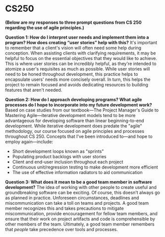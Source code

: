 # CS250

**(Below are my responses to three prompt questions from CS 250 regarding the use of agile principles.)**

**Question 1: How do I interpret user needs and implement them into a program? How does creating “user stories” help with this?**
It's important to remember that a client's vision will often need some help during conception. When assisting clients with
clarifying requirements, it may be helpful to focus on the essential objectives that they would like to achieve. This is where user 
stories can be incredibly helpful, as they're intended to atomize a user's requisites as much as possible. While user stories will need
to be honed throughout development, this practice helps to encapsulate users' needs more concisely overall. In turn, this helps the 
project to remain focused and avoids dedicating resources to building features that aren't needed.

**Question 2: How do I approach developing programs? What agile processes do I hope to incorporate into my future development work?**
Based on case studies from our textbook—The Project Manager's Guide to Mastering Agile—iterative development models tend to be more 
advantageous for developing software than linear beginning-to-end development. While iterative development does predate the "agile" 
methodology, our course focused on agile principles and processes throughout CS 250. Concepts that I've been introduced to—and 
hope to employ again—include: 
- Short development loops known as "sprints" 
- Populating product backlogs with user stories
- Client and end-user inclusion throughout each project
- Continuous unit/regression testing to make development more efficient
- The use of effective information radiators to aid communication

**Question 3: What does it mean to be a good team member in software development?**
The idea of working with other people to create useful and groundbreaking software can be exciting. Of course, this doesn't always 
go as planned in practice. Unforeseen circumstances, deadlines and miscommunication can take a toll on teams and projects. A good 
team member recognizes this and takes precautions to mitigate miscommunication, provide encouragement for fellow team members, and
ensure that their work on project artifacts and code is comprehensible by other members of the team. Ultimately, a good team member 
remembers that _people_ take precedence over tools and processes.
